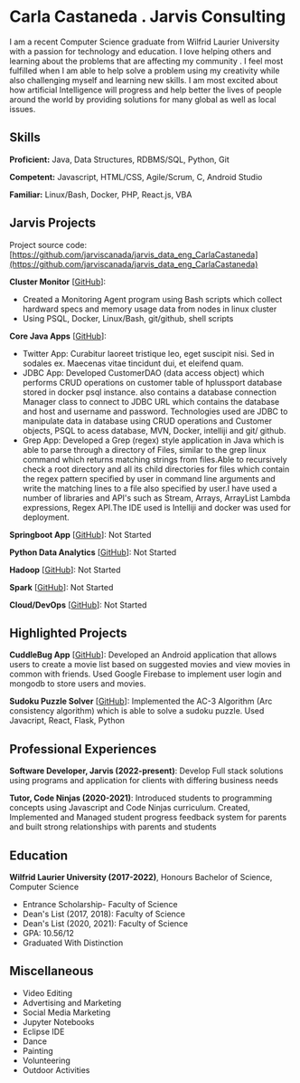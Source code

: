 # Carla Castaneda . Jarvis Consulting

I am a recent Computer Science graduate from Wilfrid Laurier University with a passion for technology and education. I love helping others and learning about the problems that are affecting my community . I feel most fulfilled when I am able to help solve a problem using my creativity while also challenging myself and learning new skills. I am most excited about how artificial Intelligence will progress and help better the lives of people around the world by providing solutions for many global as well as local issues.

## Skills

**Proficient:** Java, Data Structures, RDBMS/SQL, Python, Git

**Competent:** Javascript, HTML/CSS, Agile/Scrum, C, Android Studio

**Familiar:** Linux/Bash, Docker, PHP, React.js, VBA

## Jarvis Projects

Project source code: [https://github.com/jarviscanada/jarvis_data_eng_CarlaCastaneda](https://github.com/jarviscanada/jarvis_data_eng_CarlaCastaneda)


**Cluster Monitor** [[GitHub](https://github.com/jarviscanada/jarvis_data_eng_CarlaCastaneda/tree/master/linux_sql)]:
      
  - Created a Monitoring Agent program using Bash scripts which collect hardward specs and memory usage data from nodes in linux cluster
  - Using PSQL, Docker, Linux/Bash, git/github, shell scripts

**Core Java Apps** [[GitHub](https://github.com/jarviscanada/jarvis_data_eng_CarlaCastaneda/tree/master/core_java)]:
      
  - Twitter App: Curabitur laoreet tristique leo, eget suscipit nisi. Sed in sodales ex. Maecenas vitae tincidunt dui, et eleifend quam.
  - JDBC App: Developed CustomerDAO (data access object) which performs CRUD operations on customer table of hplussport database stored in docker psql instance. also contains a database connection Manager class to connect to JDBC URL which contains the database and host and username and password. Technologies used are JDBC to manipulate data in database using CRUD operations and Customer objects, PSQL to acess database, MVN, Docker, intelliji and git/ github.
  - Grep App: Developed a Grep (regex) style application in Java which is able to parse through a directory of Files, similar to the grep linux command which returns matching strings from files.Able to recursively check a root directory and all its child directories for files which contain the regex pattern specified by user in command line arguments and write the matching lines to a file also specified by user.I have used a number of libraries and API's such as Stream, Arrays, ArrayList Lambda expressions, Regex API.The IDE used is Intelliji and docker was used for deployment. 

**Springboot App** [[GitHub](https://github.com/jarviscanada/jarvis_data_eng_CarlaCastaneda/tree/master/springboot)]: Not Started

**Python Data Analytics** [[GitHub](https://github.com/jarviscanada/jarvis_data_eng_CarlaCastaneda/tree/master/python_data_anlytics)]: Not Started

**Hadoop** [[GitHub](https://github.com/jarviscanada/jarvis_data_eng_CarlaCastaneda/tree/master/hadoop)]: Not Started

**Spark** [[GitHub](https://github.com/jarviscanada/jarvis_data_eng_CarlaCastaneda/tree/master/spark)]: Not Started

**Cloud/DevOps** [[GitHub](https://github.com/jarviscanada/jarvis_data_eng_CarlaCastaneda/tree/master/cloud_devops)]: Not Started


## Highlighted Projects
**CuddleBug App** [[GitHub](https://github.com/carlaac99/CP470finalproject)]: Developed an Android application that allows users to create a movie list based on suggested movies and view movies in common with friends. Used Google Firebase to implement user login and mongodb to store users and movies.

**Sudoku Puzzle Solver** [[GitHub](https://github.com/carlaac99/SudokuAC3)]: Implemented the AC-3 Algorithm (Arc consistency algorithm) which is able to solve a sudoku puzzle. Used Javacript, React, Flask, Python


## Professional Experiences

**Software Developer, Jarvis (2022-present)**: Develop Full stack solutions using programs and application for clients with differing business needs 

**Tutor, Code Ninjas (2020-2021)**: Introduced students to programming concepts using Javascript and Code Ninjas curriculum. Created, Implemented and Managed student progress feedback system for parents and built strong relationships with parents and students


## Education
**Wilfrid Laurier University (2017-2022)**, Honours Bachelor of Science, Computer Science
- Entrance Scholarship- Faculty of Science
- Dean's List (2017, 2018): Faculty of Science
- Dean's List (2020, 2021): Faculty of Science
- GPA: 10.56/12
- Graduated With Distinction


## Miscellaneous
- Video Editing
- Advertising and Marketing
- Social Media Marketing
- Jupyter Notebooks
- Eclipse IDE
- Dance
- Painting
- Volunteering
- Outdoor Activities
